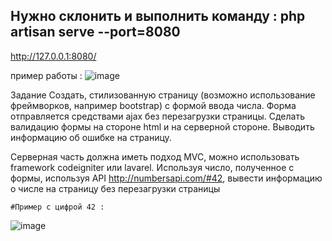 <p align="center">


## Нужно склонить и выполнить команду : php artisan serve --port=8080

http://127.0.0.1:8080/

пример работы :
![image](https://user-images.githubusercontent.com/19310004/158774114-72f1d9c7-8b65-442f-b5f9-6dcbc579856e.png)

Задание
Создать, стилизованную страницу (возможно использование фреймворков, например bootstrap) с формой ввода числа.
Форма отправляется средствами ajax без перезагрузки страницы.
Сделать валидацию формы на стороне html и на серверной стороне. Выводить информацию об ошибке на страницу.

Серверная часть должна иметь подход MVC, можно использовать framework codeigniter или lavarel.
Используя число, полученное с формы, используя API http://numbersapi.com/#42, вывести информацию о числе на страницу без перезагрузки страницы

    #Пример с цифрой 42 : 
![image](https://user-images.githubusercontent.com/19310004/158778261-db961f82-42d1-4d17-aa2e-d849c6838f5f.png)
